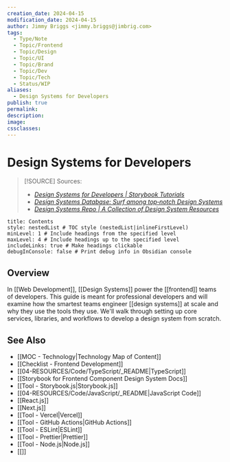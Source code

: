 ```yaml
---
creation_date: 2024-04-15
modification_date: 2024-04-15
author: Jimmy Briggs <jimmy.briggs@jimbrig.com>
tags:
  - Type/Note
  - Topic/Frontend
  - Topic/Design
  - Topic/UI
  - Topic/Brand
  - Topic/Dev
  - Topic/Tech
  - Status/WIP
aliases:
  - Design Systems for Developers
publish: true
permalink:
description:
image:
cssclasses:
---
```


# Design Systems for Developers

> [!SOURCE] Sources:
> - *[Design Systems for Developers | Storybook Tutorials](https://storybook.js.org/tutorials/design-systems-for-developers/)*
> - *[Design Systems Database: Surf among top‑notch Design Systems](https://designsystems.surf/)*
> - *[Design Systems Repo | A Collection of Design System Resources](https://designsystemsrepo.com/design-systems/)*

```table-of-contents
title: Contents 
style: nestedList # TOC style (nestedList|inlineFirstLevel)
minLevel: 1 # Include headings from the specified level
maxLevel: 4 # Include headings up to the specified level
includeLinks: true # Make headings clickable
debugInConsole: false # Print debug info in Obsidian console
```

## Overview

In [[Web Development]], [[Design Systems]] power the [[frontend]] teams of developers. This guide is meant for professional developers and will examine how the smartest teams engineer [[design systems]] at scale and why they use the tools they use. We'll walk through setting up core services, libraries, and workflows to develop a design system from scratch.

## See Also

- [[MOC - Technology|Technology Map of Content]]
- [[Checklist - Frontend Development]]
- [[04-RESOURCES/Code/TypeScript/_README|TypeScript]]
- [[Storybook for Frontend Component Design System Docs]]
- [[Tool - Storybook.js|Storybook.js]]
- [[04-RESOURCES/Code/JavaScript/_README|JavaScript Code]]
- [[React.js]]
- [[Next.js]]
- [[Tool - Vercel|Vercel]]
- [[Tool - GitHub Actions|GitHub Actions]]
- [[Tool - ESLint|ESLint]]
- [[Tool - Prettier|Prettier]]
- [[Tool - Node.js|Node.js]]
- [[]]